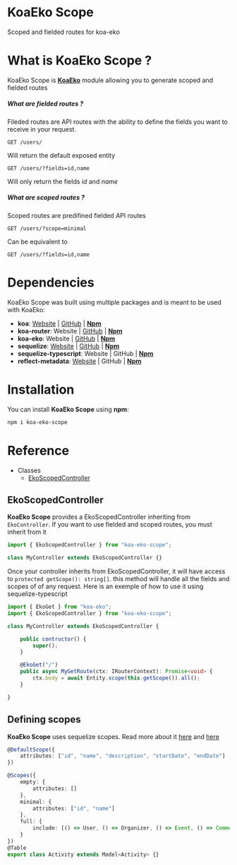 # KoaEko Scope
Scoped and fielded routes for koa-eko

# What is KoaEko Scope ?
KoaEko Scope is [**KoaEko**](https://github.com/Chocoderme/koa-eko) module allowing you to generate scoped and fielded routes
##### What are fielded routes ?
Fileded routes are API routes with the ability to define the fields you want to receive in your request.
```
GET /users/
```
Will return the default exposed entity
```
GET /users/?fields=id,name
```
Will only return the fields *id* and *name* 
##### What are scoped routes ?
Scoped routes are predifined fielded API routes
```
GET /users/?scope=minimal
```
Can be equivalent to
```
GET /users/?fields=id,name
```

# Dependencies
KoaEko Scope was built using multiple packages and is meant to be used with KoaEko:
* **koa**: [Website](https://koajs.com/) | [GitHub](https://github.com/koajs/koa) | [**Npm**](https://www.npmjs.com/package/koa)
* **koa-router**: Website | [GitHub](https://github.com/alexmingoia/koa-router) | [**Npm**](https://www.npmjs.com/package/koa-router)
* **koa-eko**: Website | [GitHub](https://github.com/Chocoderme/koa-eko) | [**Npm**](https://www.npmjs.com/package/koa-eko-scope)
* **sequelize**: [Website](http://docs.sequelizejs.com/) | [GitHub](https://github.com/sequelize/sequelize) | [**Npm**](https://www.npmjs.com/package/sequelize)
* **sequelize-typescript**: Website | GitHub | [**Npm**](https://www.npmjs.com/package/sequelize-typescript)
* **reflect-metadata**: [Website](https://rbuckton.github.io/reflect-metadata/) | GitHub | [**Npm**](https://www.npmjs.com/package/reflect-metadata)

# Installation
You can install **KoaEko Scope** using **npm**:
```bash
npm i koa-eko-scope
```

# Reference

* Classes
    * [EkoScopedController](#ekoscopedcontroller)

## EkoScopedController
**KoaEko Scope** provides a EkoScopedController inheriting from `EkoController`. If you want to use fielded and scoped routes, you must inherit from it
```typescript
import { EkoScopedController } from "koa-eko-scope";

class MyController extends EkoScopedController {}
```
Once your controller inherits from EkoScopedController, it will have access to `protected getScope(): string[]`.
this method will handle all the fields and scopes of of any request. Here is an exemple of how to use it using sequelize-typescript
```typescript
import { EkoGet } from "koa-eko";
import { EkoScopedController } from "koa-eko-scope";

class MyController extends EkoScopedController {

    public contructor() {
        super();
    }

    @EkoGet("/")
    public async MyGetRoute(ctx: IRouterContext): Promise<void> {
        ctx.body = await Entity.scope(this.getScope()).all();
    }

}
```


## Defining scopes
**KoaEko Scope** uses sequelize scopes. Read more about it [here](http://docs.sequelizejs.com/manual/tutorial/scopes.html) and [here](https://www.npmjs.com/package/sequelize-typescript#scopes)
```typescript
@DefaultScope({
    attributes: ["id", "name", "description", "startDate", "endDate"]
})

@Scopes({
    empty: {
        attributes: []
    },
    minimal: {
        attributes: ["id", "name"]
    },
    full: {
        include: [() => User, () => Organizer, () => Event, () => Comment, () => Rating]
    }
})
@Table
export class Activity extends Model<Activity> {}
```
